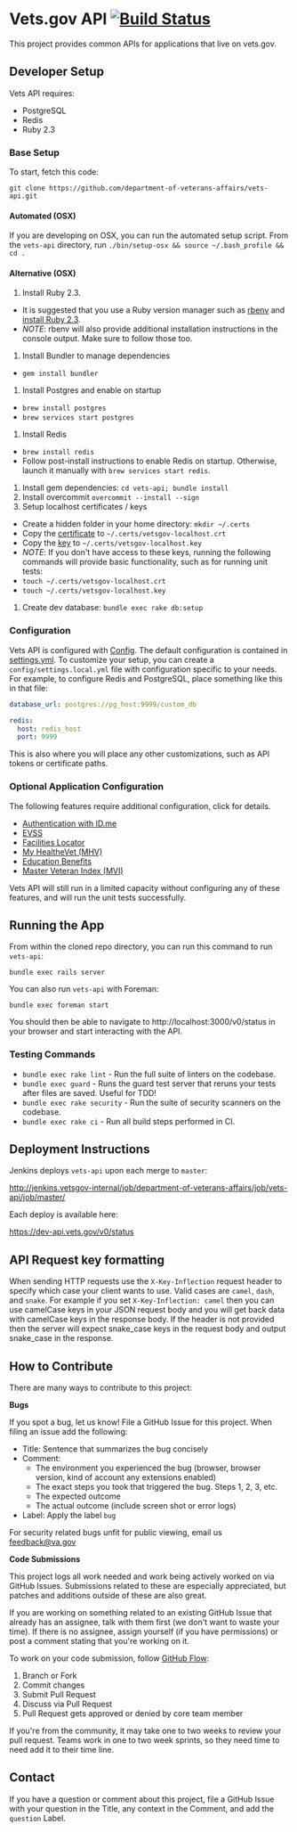 # Vets.gov API [![Build Status](https://dev.vets.gov/jenkins/buildStatus/icon?job=testing/vets-api/master)](http://jenkins.vetsgov-internal/job/department-of-veterans-affairs/job/vets-api/job/master/)

This project provides common APIs for applications that live on vets.gov.

## Developer Setup

Vets API requires:
- PostgreSQL
- Redis
- Ruby 2.3

### Base Setup

To start, fetch this code:

`git clone https://github.com/department-of-veterans-affairs/vets-api.git`

#### Automated (OSX)

If you are developing on OSX, you can run the automated setup script. From
the `vets-api` directory, run `./bin/setup-osx && source ~/.bash_profile && cd .`

#### Alternative (OSX)

1. Install Ruby 2.3.
  - It is suggested that you use a Ruby version manager such as
    [rbenv](https://github.com/rbenv/rbenv#installation) and
    [install Ruby 2.3](https://github.com/rbenv/rbenv#installing-ruby-versions).
  - *NOTE*: rbenv will also provide additional installation instructions in the
    console output. Make sure to follow those too.
1. Install Bundler to manage dependencies
  - `gem install bundler`
1. Install Postgres and enable on startup
  - `brew install postgres`
  - `brew services start postgres`
1. Install Redis
  - `brew install redis`
  - Follow post-install instructions to enable Redis on startup. Otherwise,
    launch it manually with `brew services start redis`.
1. Install gem dependencies: `cd vets-api; bundle install`
1. Install overcommit `overcommit --install --sign`
1. Setup localhost certificates / keys
  - Create a hidden folder in your home directory:  `mkdir ~/.certs`
  - Copy the [certificate][certificate] to `~/.certs/vetsgov-localhost.crt`
  - Copy the [key][key] to `~/.certs/vetsgov-localhost.key`
  - *NOTE*: If you don't have access to these keys, running the following
    commands will provide basic functionality, such as for running unit tests:
  - `touch ~/.certs/vetsgov-localhost.crt`
  - `touch ~/.certs/vetsgov-localhost.key`
1. Create dev database: `bundle exec rake db:setup`


[certificate]: https://github.com/department-of-veterans-affairs/vets.gov-team/blob/master/Products/Identity/Identity%20Discovery%202016/certificates/vetsgov-localhost.crt
[key]: https://github.com/department-of-veterans-affairs/vets.gov-team/blob/master/Products/Identity/Identity%20Discovery%202016/certificates/vetsgov-localhost.key

### Configuration

Vets API is configured with [Config](https://github.com/railsconfig/config). The
default configuration is contained in [settings.yml](config/settings.yml). To
customize your setup, you can create a `config/settings.local.yml` file with
configuration specific to your needs. For example, to configure Redis and
PostgreSQL, place something like this in that file:

```yaml
database_url: postgres://pg_host:9999/custom_db

redis:
  host: redis_host
  port: 9999
```

This is also where you will place any other customizations, such as API tokens
or certificate paths.

### Optional Application Configuration

The following features require additional configuration, click for details.
- [Authentication with ID.me](/docs/setup/authentication_with_idme.md)
- [EVSS](/docs/setup/evss.md)
- [Facilities Locator](/docs/setup/facilities_locator.md)
- [My HealtheVet (MHV)](/docs/setup/mhv.md)
- [Education Benefits](/docs/setup/edu_benefits.md)
- [Master Veteran Index (MVI)](/docs/setup/mvi.md)

Vets API will still run in a limited capacity without configuring any of these
features, and will run the unit tests successfully.

## Running the App

From within the cloned repo directory, you can run this command to run
`vets-api`:

```
bundle exec rails server
```

You can also run `vets-api` with Foreman:

```
bundle exec foreman start
```

You should then be able to navigate to http://localhost:3000/v0/status in your
browser and start interacting with the API.

### Testing Commands

- `bundle exec rake lint` - Run the full suite of linters on the codebase.
- `bundle exec guard` - Runs the guard test server that reruns your tests after
  files are saved. Useful for TDD!
- `bundle exec rake security` - Run the suite of security scanners on the codebase.
- `bundle exec rake ci` - Run all build steps performed in CI.

## Deployment Instructions

Jenkins deploys `vets-api` upon each merge to `master`:

http://jenkins.vetsgov-internal/job/department-of-veterans-affairs/job/vets-api/job/master/

Each deploy is available here:

https://dev-api.vets.gov/v0/status

## API Request key formatting

When sending HTTP requests use the `X-Key-Inflection` request header to specify
which case your client wants to use. Valid cases are `camel`, `dash`, and
`snake`. For example if you set `X-Key-Inflection: camel` then you can use
camelCase keys in your JSON request body and you will get back data with
camelCase keys in the response body. If the header is not provided then the
server will expect snake_case keys in the request body and output snake_case in
the response.

## How to Contribute

There are many ways to contribute to this project:

**Bugs**

If you spot a bug, let us know! File a GitHub Issue for this project. When
filing an issue add the following:

- Title: Sentence that summarizes the bug concisely
- Comment:
    - The environment you experienced the bug (browser, browser version, kind of
      account any extensions enabled)
    - The exact steps you took that triggered the bug. Steps 1, 2, 3, etc.
    - The expected outcome
    - The actual outcome (include screen shot or error logs)
- Label: Apply the label `bug`

For security related bugs unfit for public viewing, email us feedback@va.gov

**Code Submissions**

This project logs all work needed and work being actively worked on via GitHub
Issues. Submissions related to these are especially appreciated, but patches and
additions outside of these are also great.

If you are working on something related to an existing GitHub Issue that already
has an assignee, talk with them first (we don't want to waste your time). If
there is no assignee, assign yourself (if you have permissions) or post a
comment stating that you're working on it.

To work on your code submission, follow [GitHub Flow](https://guides.github.com/introduction/flow/):

1. Branch or Fork
1. Commit changes
1. Submit Pull Request
1. Discuss via Pull Request
1. Pull Request gets approved or denied by core team member

If you're from the community, it may take one to two weeks to review your pull
request. Teams work in one to two week sprints, so they need time to need add it
to their time line.

## Contact

If you have a question or comment about this project, file a GitHub Issue with
your question in the Title, any context in the Comment, and add the `question`
Label.
